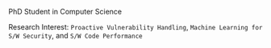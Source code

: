 <!-- Nnọọ -->
<!-- --- -->
<!-- 🔭 Currently working on ```CADE.``` -->

PhD Student in Computer Science

<!-- Research: ```Cradle-to-Grave Software Security```-->

Research Interest: ```Proactive Vulnerability Handling```, ```Machine Learning for S/W Security```, and ```S/W Code Performance```
<!-- Currently working on ```SeFI: A Novel Approach Towards Aggressive Vulnerability Handling``` and 
```CEED: Cost-Efficient Vulnerability Detection```  and ```Secure Software Design``` 

<!-- > 2nd YR Ph.D. Student in CS-Cybersecurity @ UMD \ -->
<!-- > Student Researcher @ NSA/DHS CAER & US Navy \ -->
<!-- > ```Research Area: SEC, SWE, and ML/NLP``` -->
<!-- > ```{SEC, AI/ML, SWE} Ɛ Dissertation``` -->
<!-- > Currently working on ```SeFI: A Novel Approach Towards Aggressive Vulnerability Handling```-->

<!-- Writing: ```CADE```, ```SiTM``` & ```FAST``` \ -->
<!-- Coding: ```SiTM``` & ```FAST``` -->

<!-- 🔬 Research Goal: The overarching theme of my doctoral research is to reduce attack surfaces vulnerable to adversarial exploits by preventing the accidental or intentional introduction of vulnerabilities in the design and development phases of the SDLC. -->

<!-- 📫 How to reach me: [portfolio site](https://biringachi.github.io/lines/) -->

<!--
- 🌱 I’m currently learning  ```PLP``` & ```DevSecOps```.
- 🔬 I'm interested in ```ML``` & ```NLP```.
- 📫 How to reach me: [portfolio site](https://biringachidera.com/index.html).
-->

<!--
**biringaChi/biringaChi** is a ✨ _special_ ✨ repository because its `README.md` (this file) appears on your GitHub profile.

Here are some ideas to get you started:
- 👯 I’m looking to collaborate on ...
- 🤔 I’m looking for help with ...
- 💬 Ask me about ...
- 📫 How to reach me: ...
- ⚡ Fun fact: ...
-->

<!-- Stats
---
[![Chidera Biringa's GitHub stats](https://github-readme-stats.vercel.app/api?username=biringaChi&show_icons=true&theme=tokyonight)](https://github.com/biringaChi/github-readme-stats) -->
